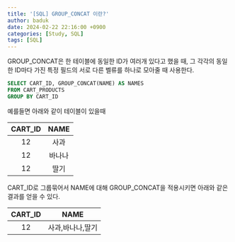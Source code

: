 ```yaml
---
title: '[SQL] GROUP_CONCAT 이란?'
author: baduk
date: 2024-02-22 22:16:00 +0900
categories: [Study, SQL]
tags: [SQL]
---
```


GROUP_CONCAT은 한 테이블에 동일한 ID가 여러개 있다고 했을 때, 그 각각의 동일한 ID마다 가진 특정 필드의 서로 다른 벨류를 하나로 모아줄 때 사용한다.

```sql
SELECT CART_ID, GROUP_CONCAT(NAME) AS NAMES
FROM CART_PRODUCTS
GROUP BY CART_ID
```

예를들면 아래와 같이 테이블이 있을때

|CART_ID|NAME|
|:---:|:---:|
|12|사과|
|12|바나나|
|12|딸기|

CART_ID로 그룹묶어서 NAME에 대해 GROUP_CONCAT을 적용시키면 아래와 같은 결과를 얻을 수 있다.

|CART_ID|NAME|
|:---:|:---:|
|12|사과,바나나,딸기|

